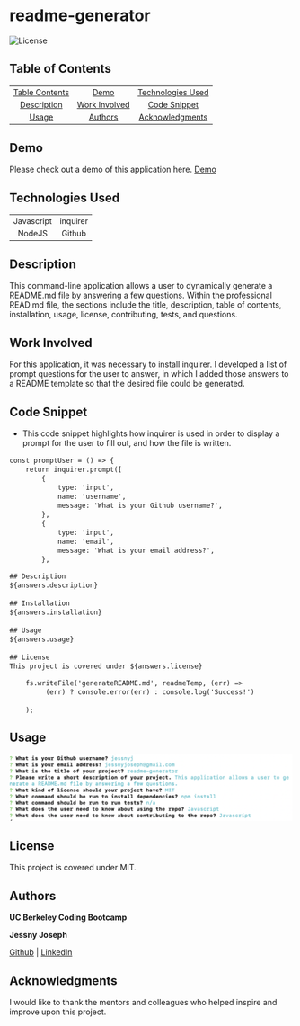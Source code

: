 # readme-generator

![License](https://img.shields.io/badge/license-MIT-181717?style=for-the-badge) 

## Table of Contents
||||
|:-:|:-:|:-:|
|[Table Contents](#table-of-contents)|[Demo](#demo)|[Technologies Used](#technologies-used)
|[Description](#description)|[Work Involved](#work-involved)|[Code Snippet](#code-snippet)
|[Usage](#usage)|[Authors](#authors)|[Acknowledgments](#acknowledgments)

## Demo
Please check out a demo of this application here.
[Demo](https://drive.google.com/file/d/1NSjNwed3eKTkmpb16hU43h0_cjOKE2Or/view)

## Technologies Used
|||
|:-:|:-:|
|Javascript		|inquirer	
|NodeJS	|Github

## Description
This command-line application allows a user to dynamically generate a README.md file by answering a few questions. Within the professional READ.md file, the sections include the title, description, table of contents, installation, usage, license, contributing, tests, and questions.

## Work Involved
For this application, it was necessary to install inquirer. I developed a list of prompt questions for the user to answer, in which I added those answers to a README template so that the desired file could be generated. 

## Code Snippet
* This code snippet highlights how inquirer is used in order to display a prompt for the user to fill out, and how the file is written.
```
const promptUser = () => {
    return inquirer.prompt([
        {
            type: 'input',
            name: 'username',
            message: 'What is your Github username?',
        },
        {
            type: 'input',
            name: 'email',
            message: 'What is your email address?',
        },
```
```
## Description
${answers.description}

## Installation
${answers.installation}

## Usage
${answers.usage}

## License
This project is covered under ${answers.license}
```
```
    fs.writeFile('generateREADME.md', readmeTemp, (err) =>
         (err) ? console.error(err) : console.log('Success!')

    );
```

## Usage
![How to use](./Develop/readme-use.png)

## License
This project is covered under MIT.

## Authors
**UC Berkeley Coding Bootcamp**

**Jessny Joseph** 

[Github](https://github.com/jessnyj) | [LinkedIn](https://www.linkedin.com/in/jessny-joseph-361515201)

## Acknowledgments
I would like to thank the mentors and colleagues who helped inspire and improve upon this project.